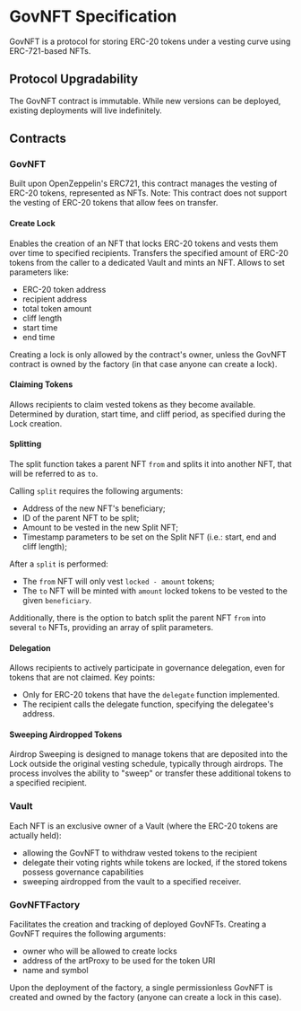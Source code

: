 # GovNFT Specification

GovNFT is a protocol for storing ERC-20 tokens under a vesting curve using ERC-721-based NFTs.

## Protocol Upgradability

The GovNFT contract is immutable. While new versions can be deployed, existing deployments will live indefinitely.

## Contracts

### GovNFT

Built upon OpenZeppelin's ERC721, this contract manages the vesting of ERC-20 tokens, represented as NFTs.
Note: This contract does not support the vesting of ERC-20 tokens that allow fees on transfer.

#### Create Lock

Enables the creation of an NFT that locks ERC-20 tokens and vests them over time to specified recipients.
Transfers the specified amount of ERC-20 tokens from the caller to a dedicated Vault and mints an NFT.
Allows to set parameters like:

- ERC-20 token address
- recipient address
- total token amount
- cliff length
- start time
- end time

Creating a lock is only allowed by the contract's owner, unless the GovNFT contract is owned by the factory (in that case anyone can create a lock).

#### Claiming Tokens

Allows recipients to claim vested tokens as they become available.
Determined by duration, start time, and cliff period, as specified during the Lock creation.

#### Splitting

The split function takes a parent NFT `from` and splits it into another NFT, that will be referred to as `to`.

Calling `split` requires the following arguments:

- Address of the new NFT's beneficiary;
- ID of the parent NFT to be split;
- Amount to be vested in the new Split NFT;
- Timestamp parameters to be set on the Split NFT (i.e.: start, end and cliff length);

After a `split` is performed:

- The `from` NFT will only vest `locked - amount` tokens;
- The `to` NFT will be minted with `amount` locked tokens to be vested to the given `beneficiary`.

Additionally, there is the option to batch split the parent NFT `from` into several `to` NFTs, providing an array of split parameters.

#### Delegation

Allows recipients to actively participate in governance delegation, even for tokens that are not claimed.
Key points:

- Only for ERC-20 tokens that have the `delegate` function implemented.
- The recipient calls the delegate function, specifying the delegatee's address.

#### Sweeping Airdropped Tokens

Airdrop Sweeping is designed to manage tokens that are deposited into the Lock outside the original vesting schedule, typically through airdrops.
The process involves the ability to "sweep" or transfer these additional tokens to a specified recipient.

### Vault

Each NFT is an exclusive owner of a Vault (where the ERC-20 tokens are actually held):

- allowing the GovNFT to withdraw vested tokens to the recipient
- delegate their voting rights while tokens are locked, if the stored tokens possess governance capabilities
- sweeping airdropped from the vault to a specified receiver.

### GovNFTFactory

Facilitates the creation and tracking of deployed GovNFTs. Creating a GovNFT requires the following arguments:

- owner who will be allowed to create locks
- address of the artProxy to be used for the token URI
- name and symbol

Upon the deployment of the factory, a single permissionless GovNFT is created and owned by the factory (anyone can create a lock in this case).
